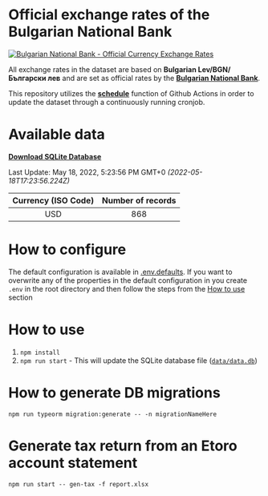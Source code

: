 # Official exchange rates of the Bulgarian National Bank

[![Bulgarian National Bank - Official Currency Exchange Rates](https://github.com/LubomirGeorgiev/bnb-currency-exchange-rates/actions/workflows/update-rates.yml/badge.svg?branch=main)](https://github.com/LubomirGeorgiev/bnb-currency-exchange-rates/actions/workflows/update-rates.yml)

All exchange rates in the dataset are based on **Bulgarian Lev/BGN/Български лев** and are set as official rates by the [**Bulgarian National Bank**](https://www.bnb.bg/Statistics/StExternalSector/StExchangeRates/StERForeignCurrencies/index.htm?toLang=_EN).

This repository utilizes the [**schedule**](https://docs.github.com/en/actions/reference/events-that-trigger-workflows) function of Github Actions in order to update the dataset through a continuously running cronjob.

# Available data

[**Download SQLite Database**](https://github.com/LubomirGeorgiev/bnb-currency-exchange-rates/raw/main/data/rates.db)

<!-- START LINKS (DO NOT EVER FU*ING DELETE THIS COMMENT FOR THE LOVE OF YOUR LIFE!!! IF YOU ARE CURIOS HOW IT WORKS, YOU CAN HAVE A LOOK AT ./src/updateReadme.ts) -->

Last Update: May 18, 2022, 5:23:56 PM GMT+0 _(2022-05-18T17:23:56.224Z)_

| Currency (ISO Code) | Number of records |
| :-----------------: | :---------------: |
|         USD         |        868        |

<!-- END LINKS (DO NOT EVER FU*ING DELETE THIS COMMENT FOR THE LOVE OF YOUR LIFE!!! IF YOU ARE CURIOS HOW IT WORKS, YOU CAN HAVE A LOOK AT ./src/updateReadme.ts) -->

# How to configure

The default configuration is available in [.env.defaults](.env.defaults).
If you want to overwrite any of the properties in the default configuration in you create `.env` in the root directory and then follow the steps from the [How to use](#how-to-use) section

# How to use

1. `npm install`
2. `npm run start` - This will update the SQLite database file ([`data/data.db`](data/rates.db))

# How to generate DB migrations

```
npm run typeorm migration:generate -- -n migrationNameHere
```

# Generate tax return from an Etoro account statement

```
npm run start -- gen-tax -f report.xlsx
```
